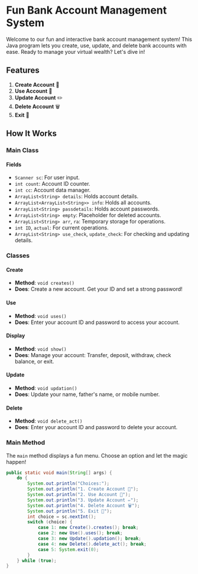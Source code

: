 # Fun Bank Account Management System

Welcome to our fun and interactive bank account management system! This Java program lets you create, use, update, and delete bank accounts with ease. Ready to manage your virtual wealth? Let's dive in!

## Features

1. **Create Account** 📝
2. **Use Account** 🔑
3. **Update Account** ✏️
4. **Delete Account** 🗑️
5. **Exit** 🚪

## How It Works

### Main Class

#### Fields

- `Scanner sc`: For user input.
- `int count`: Account ID counter.
- `int cc`: Account data manager.
- `ArrayList<String> details`: Holds account details.
- `ArrayList<ArrayList<String>> info`: Holds all accounts.
- `ArrayList<String> passdetails`: Holds account passwords.
- `ArrayList<String> empty`: Placeholder for deleted accounts.
- `ArrayList<String> arr`, `ra`: Temporary storage for operations.
- `int ID`, `actual`: For current operations.
- `ArrayList<String> use_check`, `update_check`: For checking and updating details.

### Classes

#### Create

- **Method**: `void creates()`
- **Does**: Create a new account. Get your ID and set a strong password!

#### Use

- **Method**: `void uses()`
- **Does**: Enter your account ID and password to access your account.

#### Display

- **Method**: `void show()`
- **Does**: Manage your account: Transfer, deposit, withdraw, check balance, or exit.

#### Update

- **Method**: `void updation()`
- **Does**: Update your name, father's name, or mobile number.

#### Delete

- **Method**: `void delete_act()`
- **Does**: Enter your account ID and password to delete your account.

### Main Method

The `main` method displays a fun menu. Choose an option and let the magic happen!

```java
public static void main(String[] args) {
    do {
        System.out.println("Choices:");
        System.out.println("1. Create Account 📝");
        System.out.println("2. Use Account 🔑");
        System.out.println("3. Update Account ✏️");
        System.out.println("4. Delete Account 🗑️");
        System.out.println("5. Exit 🚪");
        int choice = sc.nextInt();
        switch (choice) {
            case 1: new Create().creates(); break;
            case 2: new Use().uses(); break;
            case 3: new Update().updation(); break;
            case 4: new Delete().delete_act(); break;
            case 5: System.exit(0);
        }
    } while (true);
}
